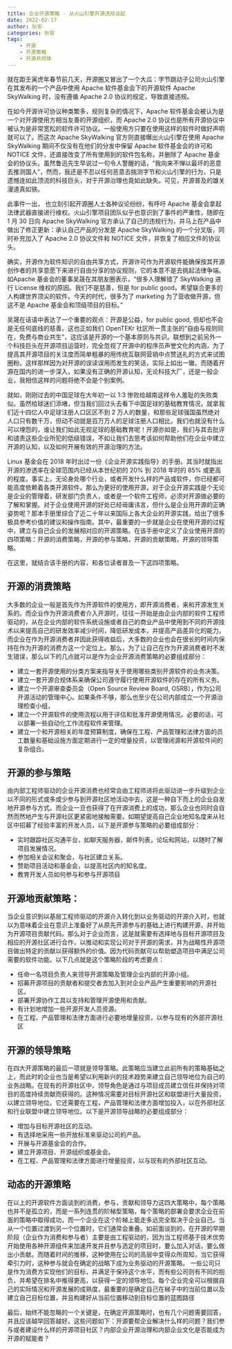 ```yaml
---
title: 企业开源策略 - 从火山引擎开源违规谈起
date: 2022-02-17
author: 狄安
categories: 狄安
tags:
    - 开源
    - 开源策略
    - 开源共同体
---
```


就在距壬寅虎年春节前几天，开源圈又冒出了一个大瓜：字节跳动子公司火山引擎在其发布的一个产品中使用 Apache 软件基金会下的开源软件 Apache SkyWalking 时，没有遵循 Apache 2.0 协议的规定，导致直接违规。

在如今开源许可协议种类繁多，规则复杂的情况下，Apache 软件基金会被认为是一个对开源使用方相当友善的开源组织，而 Apache 2.0 协议也是所有开源协议中被认为是非常宽松的软件许可协议。一般使用方只要在使用这样的软件时做好声明就可以了。而这次 Apache SkyWalking 官方则直接曝出火山引擎在使用 Apache SkyWalking 期间不仅没有在他们的分发中保留 Apache 软件基金会的许可和 NOTICE 文件，还直接改变了所有使用到的软件包名称，并删除了 Apache 基金会的协议头。虽然鲁迅先生早说过一句令人警醒的话，“我向来不惮以最坏的恶意去推测国人”，然而，我还是不忍以任何恶意去揣测字节和火山引擎的行为，只是遗憾连如此顶流的科技巨头，对于开源治理也竟如此缺失。可见，开源普及的雄关漫道真如铁。

<!-- more -->

此事件一出， 也立刻引起开源圈人士各种议论纷纷，有呼吁 Apache 基金会拿起法律武器直接进行维权。火山引擎项目团队似乎也意识到了事件的严重性，随即在 1 月 30 日向 Apache SkyWalking 官方承认了自己的违规行为，并马上在产品中做出了修正更新：承认自己产品的分发是 Apache SkyWalking 的一个分叉版，同时补充加入了 Apache 2.0 协议文件和 NOTICE 文件，并恢复了相应文件的协议头。

确实，开源作为软件知识的自由共享方式，开源许可作为开源软件能确保按其开源创作者的共享意愿下来进行自由分享的协议规则，它的本意不是去挑起法律争端。如Apache 基金会的董事吴晟在其朋友圈表示，“很多人理解错了 SkyWalking 进行 License 维权的原因。我们不是慈善，但是 for public good，希望联合更多的人构建世界顶尖的软件。今天的时代，很多为了 marketing 为了营收做开源，但这不是 Apache 基金会和顶级项目的目标。”

吴晟在话语中表达了一个重要的观点：开源是公益，for public good, 但却也不会是无任何底线的慈善。这也正如我们 OpenTEKr 社区所一贯主张的“自由与规则同在，免费与商业共生”，这应该是开源的一个基本原则与共识。联想到之前另外一个科技巨头在开源项目运营时，完全忽视了开源中的程序员声誉文化的内涵，为了提高其开源项目的关注度而简单粗暴的用传统互联网营销中点赞送礼的方式来试图圈粉。这样那样因为对开源的误读误用而发生的笑话，实际上如出一辙。而随着开源在国内的进一步深入，如果没有正确的开源认知，无论科技大厂，还是一般企业，我相信这样的问题将绝不会是个别案例。 
 
就如，刚刚过去的中国足球在大年初一以 1:3 惨败给越南这样令人羞耻的失败类似。虽然给球迷们添堵，但当我们回过头去看下中国足球的基础教育情况，就拿我们近十四亿人中足球注册人口区区不到 2 万人的数量，和那些足球强国虽然绝对人口只有数千万，但动不动就是百万万人的足球注册人口相比，我们也就没有什么可以埋怨的，谁让我们如此无视足球的基础教育呢！开源亦如是，我们与其去批评和谴责这些企业所犯的低级错误，不如让我们去思考该如何帮助他们在企业中建立开源的认知，以及如何开展有效的开源治理的方法。

Linux 基金会在 2018 年时出过一份《企业开源实践指导》的手册。其当时就指出开源的渗透率在全球范围内已经从本世纪初的 20% 到 2018 年时的 85% 或更高的程度。事实上，无论身处哪个行业，或者开发什么样的产品或软件，你已经都可能高度依赖着各类开源软件。那么为更好的使用开源，对于企业开源实践是个无论是企业的管理着，研发部门负责人，或者是一个软件工程师，必须对开源做必要的了解和掌握。对于企业使用开源的好处已经毋庸讳言，但什么是企业用开源的正确姿势呢？那本手册里综合了近二十年以来国际上各大企业的开源实践，给出了很多极具参考价值的建议和操作指南。其中，最重要的一步就是企业在使用开源的过程中，建立与自己企业的发展相对应的开源策略。在该手册中定义了企业使用开源的四项策略：开源的消费策略，开源的参与策略，开源的贡献策略，开源的领导策略。

在这里，就结合该手册的内容，和各位读者普及一下这四项策略。

## 开源的消费策略

大多数的企业一般是首先作为开源软件的使用方，即开源消费者，来和开源发生关系的。而企业作为开源消费者介入开源时，往往一开始是由企业内部的软件工程师驱动的，从在企业内部的软件系统设施或者自己的商业产品中使用到不同的开源技术以来提高自己的研发效率减少时间，降低研发成本，并提高产品差异化的能力。而企业在作为开源消费者并因此获得收益后，大多数的企业也会在很长的时间内保持在作为开源的消费方这一个定位上。那么，为了让自己在作为开源消费者时不发生错误，那么以下的几点就可以是作为企业开源消费策略的必要组成部分：

* 建立一套开源使用的分类方案来指导关于使用哪些类别开源软件的业务决策。
* 建立一套开源合规体系来确保公司遵守履行使用开源软件的存在的所有义务。
* 建立一个开源审查委员会（Open Source Review Board, OSRB），作为公司开源活动的管理中心。如果条件不够，那么也至少在公司内部成立一个开源治理检查小组，
* 建立一个开源软件的使用流程以用于评估和批准开源使用情况。必要的话，可以部署一些自动化工作流程软件来管理。
* 建立一个和开源相关的年度预算制度，确保在工程、产品管理和法律方面的员工数量和基础设施方面定期进行一定的增量投资，以管理闭源和开源软件间的复杂组合。

## 开源的参与策略

由内部工程师驱动的企业开源消费也经常会由工程师进将此驱动进一步升级到企业以不同的形式或多或少参与到开源社区地活动中去，这是一种自下而上的企业自发地开源参与方式。而企业一旦也获得了在开源消费上的成功，那么企业也同时会自然而然地产生与开源社区更紧密地接触需要。如期望提高自己企业地知名度来从社区中招募了经验丰富的开发人员，以下是开源参与策略的必要组成部分：

* 实时跟踪社区沟通平台，如聊天服务器，邮件列表，论坛和网站，以随时了解项目发展情况。
* 参加相关会议和聚会，与社区建立关系。
* 赞助项目活动和基金会，以提高社区内的知名度。
* 教育开发人员如何参与和参与开源项目

## 开源地贡献策略：

当企业意识到以基层工程师驱动的开源介入转化到以业务驱动的开源介入时，也就以为意味着企业在意识上准备好了从原先开源参与的基础上进行构建开源，并开始为开源项目贡献代码。那么对于企业而言，这是就需要有选择地与目标开源项目及相应的开源社区进行合作，以推动和实现公司对于开源的需求，并为战略性开源项目做出特定的贡献以获得额外的价值。因为代码贡献可以帮助塑造项目中满足公司需要的软件功能。以下几点就是这个策略阶段的考虑要点：

* 任命一名项目负责人来领导开源策略及管理企业内部的开源小组。 
* 招募开源项目的贡献者和提交者去加入到对企业产品产生重要影响的开源社区。
* 部署开源协作工具以支持和管理开源使用和贡献。
* 有计划地增加一些开源开发人员资源。
* 在工程、产品管理和法律方面进行必要地增量投资，以参与现有的外部开源社区

## 开源的领导策略

在四大开源策略的最后一项就是领导策略。此策略应当建立此前所有的策略基础之上，而此时的企业也当是希望以利用新兴的技术趋势来建立自己领导地位为自己的业务战略。在现有的开源社区中，领导角色是通过与项目成员建立信任并保持对项目的高度持续贡献而获得的。这种情况需要对目标开源社区和联盟进行大量投资，以建立领导地位。它还需要在工程，产品管理和法律方面增加投入，以在外部社区和行业联盟中建立领导地位。以下是开源领导战略的必要组成部分：

* 增加与目标开源社区的互动。 
* 有选择地采用一些开放标准来驱动公司的产品。 
* 开展与开源基金会的合作。
* 建立开源项目、开源组织或基金会。 
* 在工程、产品管理和法律方面进行增量投资，以与现有的外部社区互动。

## 动态的开源策略

在以上的开源软件方面谈到的消费，参与，贡献和领导力这四大策略中，每个策略也并不是孤立的，而是一系列连贯的阶梯型策略，每个策略的部署会要求企业在前面的策略中取得成功，而一个企业在这个阶梯上能走多远完全取决于企业自己。当从一个位置过渡到另一个位置时，它们通常会重叠。如前面谈到的，在开源的早期阶段（企业作为消费和参与者）主要是由工程驱动的，因为当工程师基于技术优势开始使用各种开源组件来加速开发并且参与选定的项目时，要么加入对话，要么做出小贡献。而随着时间的推移，这种使用在公司的高层中变得众所周知，当它获得牵引力时，这种参与就会在确定的战略下成为业务驱动的开源策略。 一些公司只是作为消费方实现他们的目标，并满足于保持这个水平，而有些公司则有不同的抱负，并希望在排名中推得更高，以获得一定的领导地位。每个企业完全可以根据自己的实际情况和开源发展的成熟度，最重要的是确定自己在梯子中的当前位置以及建立自己目标位置，并且构建好从当前位置移动到目标位置的蓝图路径

最后，始终不能忽略的一个关键是，在确定开源策略时，也有几个问题需要回答，并且应该越早回答越好。这些问题如下：开源要帮企业解决什么样的问题？我们参与或者建设什么样的开源项目社区？内部企业开源治理和内部企业文化是否能成为开源的赋能者？
